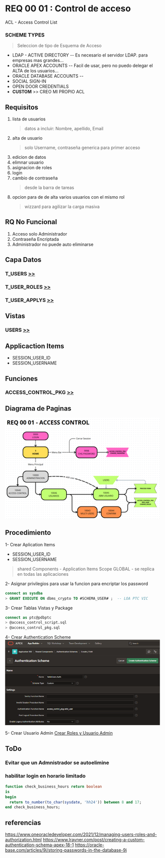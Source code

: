# REQ 00 01 : Control de acceso
ACL - Access Control List 
### SCHEME TYPES 
> Seleccion de tipo de Esquema de Acceso

- LDAP - ACTIVE DIRECTORY -- Es necesario el servidor LDAP. para empresas mas grandes...
- ORACLE APEX ACCOUNTS  -- Facil de usar, pero no puedo delegar el ALTA de los usuarios... 
- ORACLE DATABASE ACCOUNTS -- 
- SOCIAL SIGN-IN
- OPEN DOOR CREDENTIALS
- **CUSTOM** >> CREO MI PROPIO ACL


## Requisitos
1) lista de usuarios
   > datos a incluir: Nombre, apellido, Email
2) alta de usuario
   > solo Username, contraseña generica para primer acceso 
3) edicion de datos
4) elimnar usuario
5) asignacion de roles
6) login
7) cambio de contraseña
   > desde la barra de tareas
8) opcion para de de alta varios usuarios con el mismo rol
   > wizzard para agilizar la carga masiva


## RQ No Funcional      
1) Acceso solo Administrador   
1) Contraseña Encriptada  
1) Administrador no puede auto eliminarse 


## Capa Datos
### T_USERS [>>](t_users.sql)
### T_USER_ROLES [>>](t_user_roles.sql)
### T_USER_APPLYS [>>](t_user_applys.sql)

## Vistas
### USERS [>>](users.view.sql)


## Applicaction Items
   - SESSION_USER_ID
   - SESSION_USERNAME
   

## Funciones
### ACCESS_CONTROL_PKG [>>](access_control_pkg.sql)


## Diagrama de Paginas
![Diagrama de Paginas](<dfd 00 01 Access Control.png>)

## Procedimiento 
1- Crear Aplication Items
   - SESSION_USER_ID
   - SESSION_USERNAME
   > shared Components - Application Items
   > Scope GLOBAL - se replica en todas las aplicaciones

2- Asignar privilegios para usar la funcion para encriptar los password
```sql
connect as sysdba
> GRANT EXECUTE ON dbms_crypto TO #SCHEMA_USER# ;  -- LOA PTC VIC
```

3- Crear Tablas Vistas y Package
```sql
connect as ptc@pdbptc
> @access_control_script.sql
> @access_control_pkg.sql
```

4- Crear Authentication Scheme
![TableUsers Auth](AuthenticactionScheme.png)

5- Crear Usuario Admin
[Crear Roles y Usuario Admin](acl_create_user_admin.sql)



## ToDo
### Evitar que un Admnistrador se autoelimine 

### habilitar login en horario limitado
```sql
function check_business_hours return boolean
is
begin
  return to_number(to_char(sysdate, 'hh24')) between 8 and 17;
end check_business_hours;
```

## referencias
https://www.oneoracledeveloper.com/2021/12/managing-users-roles-and-authorization.html
https://www.lrayner.com/post/creating-a-custom-authentication-schema-apex-18-1
https://oracle-base.com/articles/9i/storing-passwords-in-the-database-9i
 